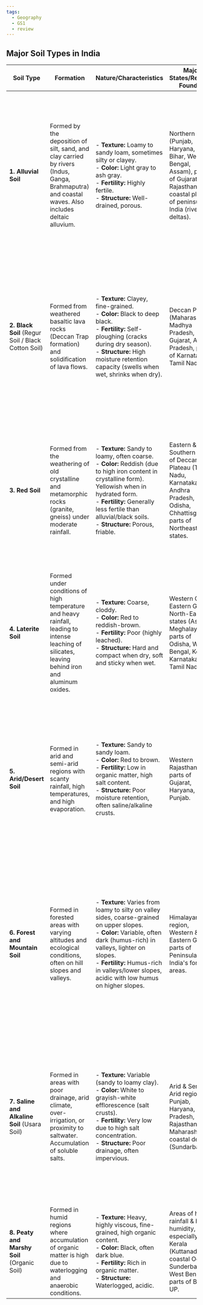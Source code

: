 ```yaml
---
tags:
  - Geography
  - GS1
  - review
---
```

## Major Soil Types in India

| Soil Type                                          | Formation                                                                                                                                          | Nature/Characteristics                                                                                                                                                                                                                                                          | Major States/Regions Found In                                                                                                                     | Mineral Composition                                                                                                                          | Major Crops Grown                                                                                                | Other Important Info                                                                                                                                                                                                                                                      |
| -------------------------------------------------- | -------------------------------------------------------------------------------------------------------------------------------------------------- | ------------------------------------------------------------------------------------------------------------------------------------------------------------------------------------------------------------------------------------------------------------------------------- | ------------------------------------------------------------------------------------------------------------------------------------------------- | -------------------------------------------------------------------------------------------------------------------------------------------- | ---------------------------------------------------------------------------------------------------------------- | ------------------------------------------------------------------------------------------------------------------------------------------------------------------------------------------------------------------------------------------------------------------------- |
| **1. Alluvial Soil**                               | Formed by the deposition of silt, sand, and clay carried by rivers (Indus, Ganga, Brahmaputra) and coastal waves. Also includes deltaic alluvium.  | - **Texture:** Loamy to sandy loam, sometimes silty or clayey.  <br>- **Color:** Light gray to ash gray.  <br>- **Fertility:** Highly fertile.  <br>- **Structure:** Well-drained, porous.                                                                                      | Northern Plains (Punjab, Haryana, UP, Bihar, West Bengal, Assam), parts of Gujarat, Rajasthan, coastal plains of peninsular India (river deltas). | Rich in Potash, Phosphoric Acid, and Lime. Deficient in Nitrogen and Humus.                                                                  | Wheat, Rice, Sugarcane, Jute, Pulses, Oilseeds, Maize, Vegetables.                                               | - Most widespread and agriculturally important soil in India.  <br>- Two types: _Khadar_ (new alluvium, more fertile, renewed annually) and _Bhanger_ (old alluvium, less fertile, above flood levels).  <br>- Highly productive and supports a large population density. |
| **2. Black Soil** (Regur Soil / Black Cotton Soil) | Formed from weathered basaltic lava rocks (Deccan Trap formation) and solidification of lava flows.                                                | - **Texture:** Clayey, fine-grained.  <br>- **Color:** Black to deep black.  <br>- **Fertility:** Self-ploughing (cracks during dry season).  <br>- **Structure:** High moisture retention capacity (swells when wet, shrinks when dry).                                        | Deccan Plateau (Maharashtra, Madhya Pradesh, Gujarat, Andhra Pradesh, parts of Karnataka, Tamil Nadu).                                            | Rich in Iron, Lime, Aluminum, Magnesium, and Potash. Deficient in Nitrogen, Phosphorus, and Organic Matter.                                  | Cotton, Sugarcane, Jowar, Wheat, Tobacco, Oilseeds (groundnut, sunflower), Pulses, Millets.                      | - Known for its excellent capacity to retain moisture, making it ideal for rain-fed crops like cotton.  <br>- Develops wide cracks in dry season, which helps in aeration (self-ploughing).  <br>- Difficult to work with when wet (sticky).                              |
| **3. Red Soil**                                    | Formed from the weathering of old crystalline and metamorphic rocks (granite, gneiss) under moderate rainfall.                                     | - **Texture:** Sandy to loamy, often coarse.  <br>- **Color:** Reddish (due to high iron content in crystalline form). Yellowish when in hydrated form.  <br>- **Fertility:** Generally less fertile than alluvial/black soils.  <br>- **Structure:** Porous, friable.          | Eastern & Southern parts of Deccan Plateau (Tamil Nadu, Karnataka, Andhra Pradesh, Odisha, Chhattisgarh), parts of Northeastern states.           | Rich in Iron. Deficient in Nitrogen, Phosphorus, Humus, and Lime. Potash levels vary.                                                        | Groundnut, Potato, Rice (if irrigated), Ragi, Tobacco, Millets, Pulses.                                          | - The red color is due to the diffusion of iron in crystalline and metamorphic rocks, not due to lack of fertility.  <br>- Requires irrigation and fertilizers for good yields.  <br>- Dominant soil in peninsular India after black soil.                                |
| **4. Laterite Soil**                               | Formed under conditions of high temperature and heavy rainfall, leading to intense leaching of silicates, leaving behind iron and aluminum oxides. | - **Texture:** Coarse, cloddy.  <br>- **Color:** Red to reddish-brown.  <br>- **Fertility:** Poor (highly leached).  <br>- **Structure:** Hard and compact when dry, soft and sticky when wet.                                                                                  | Western Ghats, Eastern Ghats, North-Eastern states (Assam, Meghalaya), parts of Odisha, West Bengal, Kerala, Karnataka, Tamil Nadu.               | Rich in Iron Oxide and Aluminum. Deficient in Lime, Silica, Nitrogen, Potash, and Organic Matter.                                            | Tea, Coffee, Rubber, Cashew, Tapioca, Spices (cardamom, pepper), specialized crops (e.g., in laterite quarries). | - Literally means "brick earth" (Latin "later").  <br>- Ideal for building materials (bricks) after hardening.  <br>- Not suitable for cultivation unless heavily fertilized.  <br>- Supports lateritic forests.                                                          |
| **5. Arid/Desert Soil**                            | Formed in arid and semi-arid regions with scanty rainfall, high temperatures, and high evaporation.                                                | - **Texture:** Sandy to sandy loam.  <br>- **Color:** Red to brown.  <br>- **Fertility:** Low in organic matter, high salt content.  <br>- **Structure:** Poor moisture retention, often saline/alkaline crusts.                                                                | Western Rajasthan, parts of Gujarat, Haryana, and Punjab.                                                                                         | High salt content. Deficient in Nitrogen and Organic Matter. Variable phosphorus.                                                            | Bajra, Jowar, Pulses, Guar, some drought-resistant crops. Dates, groundnut (with irrigation).                    | - Characterized by dryness and lack of humus.  <br>- Salinity increases with poor drainage.  <br>- Requires extensive irrigation and management (e.g., gypsum application) for cultivation.  <br>- Wind erosion is a major problem.                                       |
| **6. Forest and Mountain Soil**                    | Formed in forested areas with varying altitudes and ecological conditions, often on hill slopes and valleys.                                       | - **Texture:** Varies from loamy to silty on valley sides, coarse-grained on upper slopes.  <br>- **Color:** Variable, often dark (humus-rich) in valleys, lighter on slopes.  <br>- **Fertility:** Humus-rich in valleys/lower slopes, acidic with low humus on higher slopes. | Himalayan region, Western & Eastern Ghats, parts of Peninsular India's forest areas.                                                              | Varies greatly depending on altitude and parent rock. Often rich in Humus in valley bottom, deficient in Potash, Phosphorus, Lime on slopes. | Tea, Coffee, Spices, Fruits (apples, pears), Maize, Wheat, Barley, Rice (in terraced fields).                    | - Highly varied due to diverse topography and vegetation.  <br>- Subject to erosion on steep slopes.  <br>- Supports distinct altitudinal vegetation zones (coniferous, deciduous forests).  <br>- Perennial springs and rivers originate from these areas.               |
| **7. Saline and Alkaline Soil** (Usara Soil)       | Formed in areas with poor drainage, arid climate, over-irrigation, or proximity to saltwater. Accumulation of soluble salts.                       | - **Texture:** Variable (sandy to loamy clay).  <br>- **Color:** White to grayish-white efflorescence (salt crusts).  <br>- **Fertility:** Very low due to high salt concentration.  <br>- **Structure:** Poor drainage, often impervious.                                      | Arid & Semi-Arid regions of Punjab, Haryana, Uttar Pradesh, Rajasthan, Maharashtra, coastal deltas (Sundarbans).                                  | High in Sodium Chloride, Sodium Sulphate. Deficient in Nitrogen and Calcium.                                                                 | Saline-tolerant crops: Sugarcane, Rice (specific varieties), Cotton, Barley.                                     | - Locally known by names like "Reh," "Kallar," "Thur," "Rakh," "Chopan."  <br>- Unsuitable for most cultivation.  <br>- Reclamation possible through gypsum application, proper drainage, and salt-tolerant crops. Often appears barren.                                  |
| **8. Peaty and Marshy Soil** (Organic Soil)        | Formed in humid regions where accumulation of organic matter is high due to waterlogging and anaerobic conditions.                                 | - **Texture:** Heavy, highly viscous, fine-grained, high organic content.  <br>- **Color:** Black, often dark blue.  <br>- **Fertility:** Rich in organic matter.  <br>- **Structure:** Waterlogged, acidic.                                                                    | Areas of heavy rainfall & high humidity, especially Kerala (Kuttanad), coastal Odisha, Sunderbans of West Bengal, parts of Bihar & UP.            | Rich in Organic Matter, Potash, and Phosphate.                                                                                               | Rice (Paddy), some aquatic plants, specific wetland crops.                                                       |                                                                                                                                                                                                                                                                           |